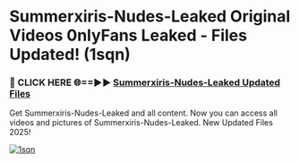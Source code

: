 # Summerxiris-Nudes-Leaked Original Videos 0nlyFans Leaked - Files Updated! (1sqn)

<h3>🔴 CLICK HERE 🌐==►► <a href="https://tinyurl.com/yc6ubb5a" rel="nofollow">Summerxiris-Nudes-Leaked Updated Files</a></h3>

Get Summerxiris-Nudes-Leaked and all content. Now you can access all videos and pictures of Summerxiris-Nudes-Leaked. New Updated Files 2025!

[![1sqn](https://i.imgur.com/7eu0CRL.gif)](https://tinyurl.com/yc6ubb5a)
